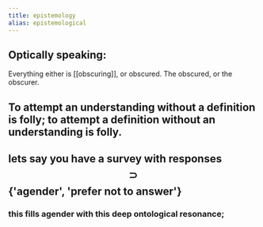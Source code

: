 ```yaml
---
title: epistemology
alias: epistemological
---
```


## Optically speaking:
Everything either is [[obscuring]], or obscured. The obscured, or the obscurer.
## To attempt an understanding without a definition is folly; to attempt a definition without an understanding is folly.
## lets say you have a survey with responses $$\supset$$ {'agender', 'prefer not to answer'}
### this fills agender with this deep ontological resonance;
